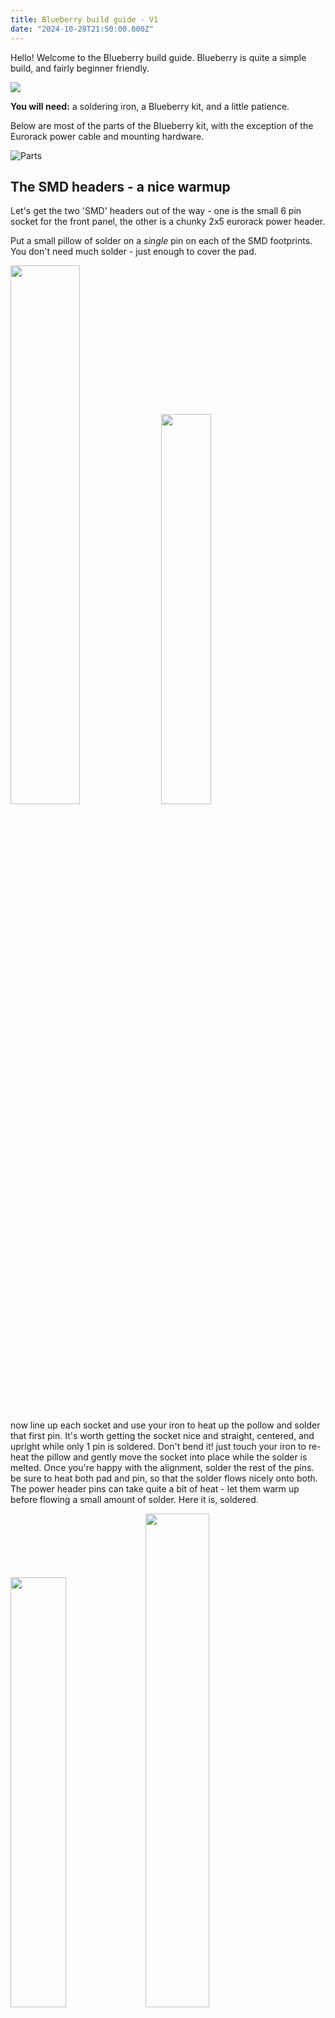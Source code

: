```yaml
---
title: Blueberry build guide - V1
date: "2024-10-28T21:50:00.000Z"
---
```


Hello! Welcome to the Blueberry build  guide.
Blueberry is quite a simple build, and fairly beginner friendly. 

<img src="/blueberryspin.gif">

**You will need:** a soldering iron, a Blueberry kit, and a little patience.

Below are most of the parts of the Blueberry kit, with the exception of the Eurorack power cable and  mounting hardware.

![Parts](/blueberry-build-guide/IMG_7215.jpeg)

## The SMD headers - a nice warmup

Let's get the two 'SMD' headers out of the way - one is the small 6 pin socket for the front panel, the other is a chunky 2x5 eurorack power header.

Put a small pillow of solder on a *single* pin on each of the SMD footprints. You don't need much solder - just enough to cover the pad.

<p float="left">
  <img src="/blueberry-build-guide/IMG_7234.jpeg" width="47%" />
  <img src="/blueberry-build-guide/IMG_7237.jpeg" width="40%" />
</p>

now line up each socket and use your iron to heat up the pollow and solder that first pin. It's worth getting the socket nice and straight, centered, and upright while only 1 pin is soldered. Don't bend it! just touch your iron to re-heat the pillow and gently move the socket into place while the solder is melted. Once you're happy with the alignment, solder the rest of the pins. be sure to heat both pad and pin, so that the solder flows nicely onto both. The power header pins can take quite a bit of heat - let them warm up before flowing a small amount of solder. Here it is, soldered. 

<p float="left">
  <img src="/blueberry-build-guide/IMG_7235.jpeg" width="42%" />
  <img src="/blueberry-build-guide/IMG_7238.jpeg" width="45%" />
</p>

That's the fiddly bit out the way!

## Placing the hardware (but not soldering it) 
OK Now we're ready to put the 6 sockets into Blueberry! Don't forget the little 6 pin strip - as shown below. **DONT SOLDER ANYTHING YET!** Just plop 'em in place. The stereo pairs of thonkiconns actually share a single hole for the 'ground' pins, so it can be a bit fiddly, but you can do it! I believe in you!

![Loose parts](/blueberry-build-guide/IMG_7239.jpeg)

Why not solder them? You'll see! Now is the exciting moment we get to place the front panel over the top of everything. The thonkis and two delicate switches should all go through the holes, perhaps after a little wiggling and persuasion (good thing you didn't solder them right!). The 6 pin header and the socket you soldered earlier should mesh together beautifully inside the sandwich. This can be the fiddliest bit - don't force it, or you may rip the socket off the front panel! I found a trick is to take the 6 pins out of the main board, and put them into the socket, but super loosely, like this:

![Loose pins](/blueberry-build-guide/IMG_7240.jpeg)

That way, the pins 'dock' into the main board first, then the thonkis, and you can wriggle everything into place.

Take a moment to marvel at your achievement! Double check all the unsoldered pins came through ok, and then, screw the nuts on top of the panel to the thonkis - it's really starting to look like a music thing now! 

![Top view](/blueberry-build-guide/IMG_7216.jpeg)

## OK, NOW you can solder the hardware
At this point you should solder all of the pins poking through the bottom of the board. Don't forget any! Especially the 6 pin header. I've marked every solder point with a yellow arrow in the image below. Just 21 - not that many! **Be careful to avoid melting or disturbing the tiny pre-soldered parts**.

![Not Kittens](/blueberry-build-guide/IMG_7243.jpeg)

## Hardware Victory
My goodness! That was it! Double check you got *all* the solder joints above - are you SURE you got the 6 touch pins? ALL the thonkis? SURE? SURE? OK! - 

All that remains is to tighten the nuts, and perhaps upgrade the software!

## The Software Adventure

Your Blueberry kit should come pre-flashed with firmware, so in theory it should just work straight away without any further ado. If you want, go and read the <a href="docs/blueberry-manual">manual</a>.

However, if you wish to update Blueberry, read on.

First, download the firmware in this file: <a href="buddies-firmware/blueberry_001.uf2">`blueberry_001.uf2`</a>. Patch notes are available on the manual page.

Use a USB-C cable (not included) to plug your computer into Blueberry. You do **not** need Blueberry to be powered from eurorack for this step. 

Blueberry should show up as a USB drive called `RPI-RP2` (on mac, you may find it under `/Volumes/RPI-RP2`). If it does not, try disconnecting the USB cable, holding down the *tiny* button on the main board, just next to the USB connector (hilighted below), while reconnecting the cable - then release the button. If it *still* doesn't show up, make sure your cable has data lines (and isn't just for charging). And if that's definitely ok - maybe check your soldering?

![Boot0](/blueberry-build-guide/IMG_7243_2.jpeg)

Assuming the drive shows up, drag and drop the `blueberry_xxx.uf2` (where xxx is a version number) onto the drive. It should upload the software. 

Assuming all seems well, disconnect it from your PC, carefully connect it to your eurorack system (the power cable can be fitted either way), and -  *Happy blueberry-ing*!

**Note! you will want to calibrate the CV outputs of blueberry.** This is really easy - it just takes two patch cables once you have plugged blueberry into your eurorack system. Find out more in the <a href="docs/blueberry-manual">manual</a>.
